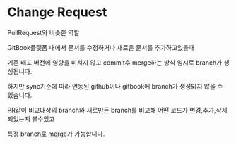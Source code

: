 # Change Request

PullRequest와 비슷한 역할

GitBook플랫폼 내에서 문서를 수정하거나 새로운 문서를 추가하고있을때

기존 배포 버전에 영향을 미치지 않고 commit후 merge하는 방식 임시로 branch가 생성됩니다.

하지만 sync기준에 따라 연동된 github이나 gitbook에 branch가 생성되지 않을 수 있습니다.

PR같이 비교대상의 branch와 새로만든 branch를 비교해 어떤 코드가 변경,추가,삭제 되었는지 볼수있고

특정 branch로 merge가 가능합니다.

